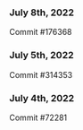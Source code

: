 ### July 8th, 2022

Commit #176368

### July 5th, 2022

Commit #314353


### July 4th, 2022

Commit #72281
